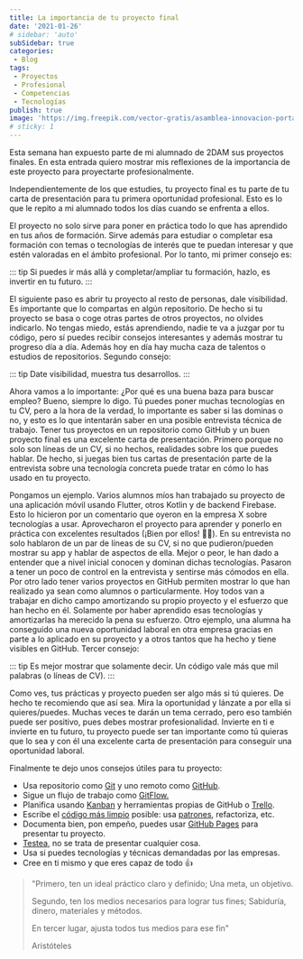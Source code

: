 ```yaml
---
title: La importancia de tu proyecto final
date: '2021-01-26'
# sidebar: 'auto'
subSidebar: true
categories:
 - Blog
tags:
 - Proyectos
 - Profesional
 - Competencias
 - Tecnologías
publish: true
image: 'https://img.freepik.com/vector-gratis/asamblea-innovacion-portatil_82574-972.jpg'
# sticky: 1
---
```

Esta semana han expuesto parte de mi alumnado de 2DAM sus proyectos finales. En esta entrada quiero mostrar mis reflexiones de la importancia de este proyecto para proyectarte profesionalmente.

<!-- more -->

Independientemente de los que estudies, tu proyecto final es tu parte de tu carta de presentación para tu primera oportunidad profesional. Esto es lo que le repito a mi alumnado todos los días cuando se enfrenta a ellos. 

El proyecto no solo sirve para poner en práctica todo lo que has aprendido en tus años de formación. Sirve además para estudiar o completar esa formación con temas o tecnologías de interés que te puedan interesar y que estén valoradas en el ámbito profesional. Por lo tanto, mi primer consejo es:

::: tip
Si puedes ir más allá y completar/ampliar tu formación, hazlo, es invertir en tu futuro.
:::

El siguiente paso es abrir tu proyecto al resto de personas, dale visibilidad. Es importante que lo compartas en algún repositorio. De hecho si tu proyecto se basa o coge otras partes de otros proyectos, no olvides indicarlo. No tengas miedo, estás aprendiendo, nadie te va a juzgar por tu código, pero sí puedes recibir consejos interesantes y además mostrar tu progreso día a día. Además hoy en día hay mucha caza de talentos o estudios de repositorios. Segundo consejo:

::: tip
Date visibilidad, muestra tus desarrollos.
:::

Ahora vamos a lo importante: ¿Por qué es una buena baza para buscar empleo? Bueno, siempre lo digo. Tú puedes poner muchas tecnologías en tu CV, pero a la hora de la verdad, lo importante es saber si las dominas o no, y esto es lo que intentarán saber en una posible entrevista técnica de trabajo. Tener tus proyectos en un repositorio como GitHub y un buen proyecto final es una excelente carta de presentación. Primero porque no solo son líneas de un CV, si no hechos, realidades sobre los que puedes hablar. De hecho, si juegas bien tus cartas de presentación parte de la entrevista sobre una tecnología concreta puede tratar en cómo lo has usado en tu proyecto.

Pongamos un ejemplo. Varios alumnos míos han trabajado su proyecto de una aplicación móvil usando Flutter, otros Kotlin y de backend Firebase. Esto lo hicieron por un comentario que oyeron en la empresa X sobre tecnologías a usar. Aprovecharon el proyecto para aprender y ponerlo en práctica con excelentes resultados (¡Bien por ellos! 👏👏). En su entrevista no solo hablaron de un par de líneas de su CV, si no que pudieron/pueden mostrar su app y hablar de aspectos de ella. Mejor o peor, le han dado a entender que a nivel inicial conocen y dominan dichas tecnologías. Pasaron a tener un poco de control en la entrevista y sentirse más cómodos en ella. Por otro lado tener varios proyectos en GitHub permiten mostrar lo que han realizado ya sean como alumnos o particularmente. Hoy todos van a trabajar en dicho campo amortizando su propio proyecto y el esfuerzo que han hecho en él. Solamente por haber aprendido esas tecnologías y amortizarlas ha merecido la pena su esfuerzo. Otro ejemplo, una alumna ha conseguido una nueva oportunidad laboral en otra empresa gracias en parte a lo aplicado en su proyecto y a otros tantos que ha hecho y tiene visibles en GitHub. Tercer consejo:

::: tip
Es mejor mostrar que solamente decir. Un código vale más que mil palabras (o líneas de CV).
:::

Como ves, tus prácticas y proyecto pueden ser algo más si tú quieres. De hecho te recomiendo que así sea. Mira la oportunidad y lánzate a por ella si quieres/puedes. Muchas veces te darán un tema cerrado, pero eso también puede ser positivo, pues debes mostrar profesionalidad. Invierte en ti e invierte en tu futuro, tu proyecto puede ser tan importante como tú quieras que lo sea y con él una excelente carta de presentación para conseguir una oportunidad laboral.

Finalmente te dejo unos consejos útiles para tu proyecto: 
- Usa repositorio como [Git](https://git-scm.com/) y uno remoto como [GitHub](https://github.com/).
- Sigue un flujo de trabajo como [GitFlow.](https://www.atlassian.com/es/git/tutorials/comparing-workflows/gitflow-workflow)
- Planifica usando [Kanban](https://kanbanize.com/es/recursos-de-kanban/primeros-pasos/que-es-kanban) y herramientas propias de GitHub o [Trello](https://trello.com/es).
- Escribe el [código más limpio](https://www.ionos.es/digitalguide/paginas-web/desarrollo-web/clean-code-que-es-el-codigo-limpio/) posible: usa [patrones](https://refactoring.guru/es/design-patterns), refactoriza, etc.
- Documenta bien, pon empeño, puedes usar [GitHub Pages](https://pages.github.com/) para presentar tu proyecto.
- [Testea](https://es.wikipedia.org/wiki/Prueba_unitaria), no se trata de presentar cualquier cosa.
- Usa si puedes tecnologías y técnicas demandadas por las empresas.
- Cree en ti mismo y que eres capaz de todo 👍 

 > "Primero, ten un ideal práctico claro y definido; Una meta, un objetivo. 
 >
 > Segundo, ten los medios necesarios para lograr tus fines; Sabiduría, dinero, materiales y métodos. 
 > 
 > En tercer lugar, ajusta todos tus medios para ese fin"
 >
 > Aristóteles